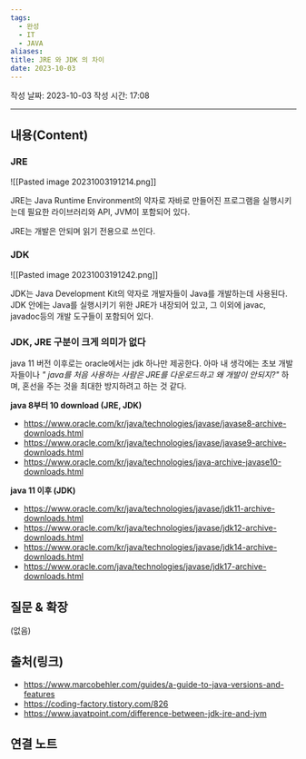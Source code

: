 ```yaml
---
tags:
  - 완성
  - IT
  - JAVA
aliases: 
title: JRE 와 JDK 의 차이
date: 2023-10-03
---
```

작성 날짜: 2023-10-03
작성 시간: 17:08


----
## 내용(Content)

### JRE

![[Pasted image 20231003191214.png]]

JRE는 Java Runtime Environment의 약자로 자바로 만들어진 프로그램을 실행시키는데 필요한 라이브러리와 API, JVM이 포함되어 있다.

JRE는 개발은 안되며 읽기 전용으로 쓰인다.

### JDK

![[Pasted image 20231003191242.png]]

JDK는 Java Development Kit의 약자로 개발자들이 Java를 개발하는데 사용된다.  JDK 안에는 Java를 실행시키기 위한 JRE가 내장되어 있고, 그 이외에 javac, javadoc등의 개발 도구들이 포함되어 있다.

### JDK, JRE 구분이 크게 의미가 없다

java 11 버전 이후로는 oracle에서는 jdk 하나만 제공한다. 아마 내 생각에는 초보 개발자들이나 *" java를 처음 사용하는 사람은 JRE를 다운로드하고 왜 개발이 안되지?"* 하며, 혼선을 주는 것을 최대한 방지하려고 하는 것 같다.

**java 8부터 10 download (JRE, JDK)**
- https://www.oracle.com/kr/java/technologies/javase/javase8-archive-downloads.html
- https://www.oracle.com/kr/java/technologies/javase/javase9-archive-downloads.html
- https://www.oracle.com/kr/java/technologies/java-archive-javase10-downloads.html

**java 11 이후 (JDK)**
- https://www.oracle.com/kr/java/technologies/javase/jdk11-archive-downloads.html
- https://www.oracle.com/kr/java/technologies/javase/jdk12-archive-downloads.html
- https://www.oracle.com/kr/java/technologies/javase/jdk14-archive-downloads.html
- https://www.oracle.com/java/technologies/javase/jdk17-archive-downloads.html

## 질문 & 확장

(없음)

## 출처(링크)
- https://www.marcobehler.com/guides/a-guide-to-java-versions-and-features
- https://coding-factory.tistory.com/826
- https://www.javatpoint.com/difference-between-jdk-jre-and-jvm
## 연결 노트










